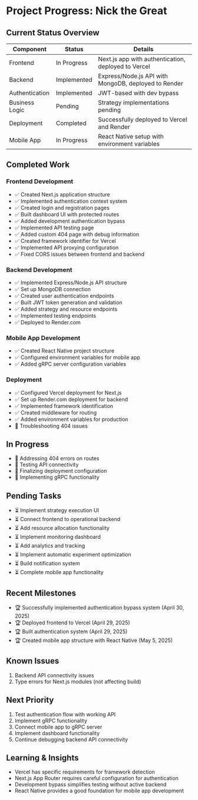 # Project Progress: Nick the Great

## Current Status Overview

| Component | Status | Details |
|-----------|--------|---------|
| Frontend | In Progress | Next.js app with authentication, deployed to Vercel |
| Backend | Implemented | Express/Node.js API with MongoDB, deployed to Render |
| Authentication | Implemented | JWT-based with dev bypass |
| Business Logic | Pending | Strategy implementations pending |
| Deployment | Completed | Successfully deployed to Vercel and Render |
| Mobile App | In Progress | React Native setup with environment variables |

## Completed Work

### Frontend Development
- ✅ Created Next.js application structure
- ✅ Implemented authentication context system
- ✅ Created login and registration pages
- ✅ Built dashboard UI with protected routes
- ✅ Added development authentication bypass
- ✅ Implemented API testing page
- ✅ Added custom 404 page with debug information
- ✅ Created framework identifier for Vercel
- ✅ Implemented API proxying configuration
- ✅ Fixed CORS issues between frontend and backend

### Backend Development
- ✅ Implemented Express/Node.js API structure
- ✅ Set up MongoDB connection
- ✅ Created user authentication endpoints
- ✅ Built JWT token generation and validation
- ✅ Added strategy and resource endpoints
- ✅ Implemented testing endpoints
- ✅ Deployed to Render.com

### Mobile App Development
- ✅ Created React Native project structure
- ✅ Configured environment variables for mobile app
- ✅ Added gRPC server configuration variables

### Deployment
- ✅ Configured Vercel deployment for Next.js
- ✅ Set up Render.com deployment for backend
- ✅ Implemented framework identification
- ✅ Created middleware for routing
- ✅ Added environment variables for production
- 🚧 Troubleshooting 404 issues

## In Progress
- 🚧 Addressing 404 errors on routes
- 🚧 Testing API connectivity
- 🚧 Finalizing deployment configuration
- 🚧 Implementing gRPC functionality

## Pending Tasks
- ⏳ Implement strategy execution UI
- ⏳ Connect frontend to operational backend
- ⏳ Add resource allocation functionality
- ⏳ Implement monitoring dashboard
- ⏳ Add analytics and tracking
- ⏳ Implement automatic experiment optimization
- ⏳ Build notification system
- ⏳ Complete mobile app functionality

## Recent Milestones
- 🏆 Successfully implemented authentication bypass system (April 30, 2025)
- 🏆 Deployed frontend to Vercel (April 29, 2025)
- 🏆 Built authentication system (April 29, 2025)
- 🏆 Created mobile app structure with React Native (May 5, 2025)

## Known Issues
1. Backend API connectivity issues
2. Type errors for Next.js modules (not affecting build)

## Next Priority
1. Test authentication flow with working API
2. Implement gRPC functionality
3. Connect mobile app to gRPC server
4. Implement dashboard functionality
5. Continue debugging backend API connectivity

## Learning & Insights
- Vercel has specific requirements for framework detection
- Next.js App Router requires careful configuration for authentication
- Development bypass simplifies testing without active backend
- React Native provides a good foundation for mobile app development
